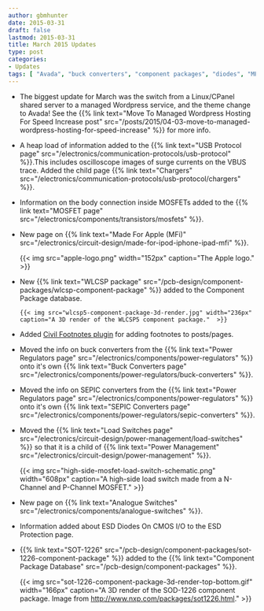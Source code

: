```yaml
---
author: gbmhunter
date: 2015-03-31
draft: false
lastmod: 2015-03-31
title: March 2015 Updates
type: post
categories:
- Updates
tags: [ "Avada", "buck converters", "component packages", "diodes", "MFI", "MOSFETs", "power regulators", "SMPS", "SOT-1226", "themes", "USB", "WLCSP" ]
---
```


* The biggest update for March was the switch from a Linux/CPanel shared server to a managed Wordpress service, and the theme change to Avada! See the {{% link text="Move To Managed Wordpress Hosting For Speed Increase post" src="/posts/2015/04-03-move-to-managed-wordpress-hosting-for-speed-increase" %}} for more info.

* A heap load of information added to the {{% link text="USB Protocol page" src="/electronics/communication-protocols/usb-protocol" %}}.This includes oscilloscope images of surge currents on the VBUS trace. Added the child page {{% link text="Chargers" src="/electronics/communication-protocols/usb-protocol/chargers" %}}.

* Information on the body connection inside MOSFETs added to the {{% link text="MOSFET page" src="/electronics/components/transistors/mosfets" %}}.

* New page on {{% link text="Made For Apple (MFi)" src="/electronics/circuit-design/made-for-ipod-iphone-ipad-mfi" %}}.

  	{{< img src="apple-logo.png" width="152px" caption="The Apple logo."  >}}

* New {{% link text="WLCSP package" src="/pcb-design/component-packages/wlcsp-component-package" %}} added to the Component Package database.

	  {{< img src="wlcsp5-component-package-3d-render.jpg" width="236px" caption="A 3D render of the WLCSP5 component package."  >}}

* Added [Civil Footnotes plugin](https://wordpress.org/plugins/civil-footnotes/) for adding footnotes to posts/pages.

* Moved the info on buck converters from the {{% link text="Power Regulators page" src="/electronics/components/power-regulators" %}} onto it's own {{% link text="Buck Converters page" src="/electronics/components/power-regulators/buck-converters" %}}.

* Moved the info on SEPIC converters from the {{% link text="Power Regulators page" src="/electronics/components/power-regulators" %}} onto it's own {{% link text="SEPIC Converters page" src="/electronics/components/power-regulators/sepic-converters" %}}.

* Moved the {{% link text="Load Switches page" src="/electronics/circuit-design/power-management/load-switches" %}} so that it is a child of {{% link text="Power Management" src="/electronics/circuit-design/power-management" %}}.

  	{{< img src="high-side-mosfet-load-switch-schematic.png" width="608px" caption="A high-side load switch made from a N-Channel and P-Channel MOSFET."  >}}

* New page on {{% link text="Analogue Switches" src="/electronics/components/analogue-switches" %}}.

* Information added about ESD Diodes On CMOS I/O to the ESD Protection page.

* {{% link text="SOT-1226" src="/pcb-design/component-packages/sot-1226-component-package" %}} added to the {{% link text="Component Package Database" src="/pcb-design/component-packages" %}}.

  	{{< img src="sot-1226-component-package-3d-render-top-bottom.gif" width="166px" caption="A 3D render of the SOD-1226 component package. Image from http://www.nxp.com/packages/sot1226.html."  >}}
